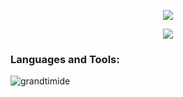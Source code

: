 <p align="center">
  <img src="https://readme-typing-svg.demolab.com?font=Fira+Code&weight=100&size=25&pause=1000&color=F713DF&center=true&random=false&width=435&lines=Hey+my+name+is+Khan">
</p>
<p align="center">
<img src="https://readme-typing-svg.demolab.com?font=Fira+Code&weight=100&size=25&pause=1000&color=F713DF&center=true&random=false&width=435&lines=I+am+street+photographer">
</p>
<h3 align="left">Languages and Tools:</h3>


<p><img align="center" src="https://github-readme-stats.vercel.app/api/top-langs?username=grandtimide&show_icons=true&locale=en&layout=compact" alt="grandtimide" /></p>
